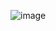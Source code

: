 ![image](https://user-images.githubusercontent.com/93210173/227136157-ee1f0241-f840-49ba-9582-9509093b34a1.png)
